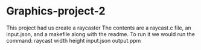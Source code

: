 # Graphics-project-2
This project had us create a raycaster
The contents are a raycast.c file, an input.json, and a makefile along with the readme.
To run it we would run the command: raycast width height input.json output.ppm
